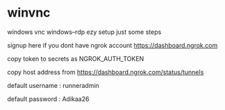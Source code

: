 # winvnc
windows vnc
windows–rdp
ezy setup just some steps

signup here if you dont have ngrok account https://dashboard.ngrok.com

copy token to secrets as NGROK_AUTH_TOKEN

copy host address from https://dashboard.ngrok.com/status/tunnels

default username : runneradmin

default password : Adikaa26
